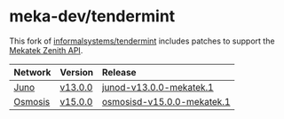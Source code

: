 # meka-dev/tendermint

This fork of [informalsystems/tendermint](https://github.com/informalsystems/tendermint)
includes patches to support the [Mekatek Zenith API](https://api.mekatek.xyz).

| Network            | Version                         | Release                                       |
|:-------------------|:--------------------------------|:----------------------------------------------|
| [Juno][juno]       | [v13.0.0][juno-upstream-tag]    | [junod-v13.0.0-mekatek.1][juno-release]       |
| [Osmosis][osmosis] | [v15.0.0][osmosis-upstream-tag] | [osmosisd-v15.0.0-mekatek.1][osmosis-release] |

[juno]:              https://github.com/CosmosContracts/juno
[juno-upstream-tag]: https://github.com/CosmosContracts/juno/tree/v13.0.0
[juno-release]:      https://github.com/meka-dev/tendermint/releases/tag/mekatek%2Fjuno%2Fv13.0.0-1

[osmosis]:              https://github.com/osmosis-labs/osmosis
[osmosis-upstream-tag]: https://github.com/osmosis-labs/osmosis/tree/v15.0.0
[osmosis-release]:      https://github.com/meka-dev/tendermint/releases/tag/mekatek%2Fosmosis%2Fv15.0.0-1
